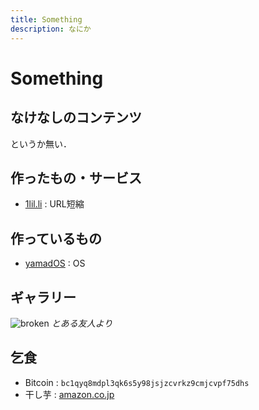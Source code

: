 ```yaml
---
title: Something
description: なにか
---
```


# Something

## なけなしのコンテンツ

というか無い．

## 作ったもの・サービス

- [1lil.li](https://1lil.li/s/) : URL短縮

## 作っているもの

- [yamadOS](https://github.com/yamader/os) : OS

## ギャラリー

![broken](/assets/img/broken.jpg)
*とある友人より*

## 乞食

- Bitcoin : `bc1qyq8mdpl3qk6s5y98jsjzcvrkz9cmjcvpf75dhs`
- 干し芋 : [amazon.co.jp](https://wish.dyama.net)
